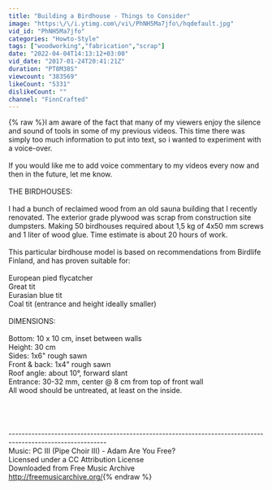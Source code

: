 ```yaml
---
title: "Building a Birdhouse - Things to Consider"
image: "https:\/\/i.ytimg.com\/vi\/PhNH5Ma7jfo\/hqdefault.jpg"
vid_id: "PhNH5Ma7jfo"
categories: "Howto-Style"
tags: ["woodworking","fabrication","scrap"]
date: "2022-04-04T14:13:12+03:00"
vid_date: "2017-01-24T20:41:21Z"
duration: "PT8M38S"
viewcount: "383569"
likeCount: "5331"
dislikeCount: ""
channel: "FinnCrafted"
---
```

{% raw %}I am aware of the fact that many of my viewers enjoy the silence and sound of tools in some of my previous videos. This time there was simply too much information to put into text, so i wanted to experiment with a voice-over. <br /><br />If you would like me to add voice commentary to my videos every now and then in the future, let me know.<br /><br />THE BIRDHOUSES:<br /><br />I had a bunch of reclaimed wood from an old sauna building that I recently renovated. The exterior grade plywood was scrap from construction site dumpsters. Making 50 birdhouses required about 1,5 kg of 4x50 mm screws and 1 liter of wood glue. Time estimate is about 20 hours of work.<br /><br />This particular birdhouse model is based on recommendations from Birdlife Finland, and has proven suitable for:<br /><br />European pied flycatcher<br />Great tit<br />Eurasian blue tit<br />Coal tit (entrance and height ideally smaller)<br /><br />DIMENSIONS:<br /><br />Bottom: 10 x 10 cm, inset between walls<br />Height: 30 cm<br />Sides: 1x6&quot; rough sawn<br />Front &amp; back: 1x4&quot; rough sawn<br />Roof angle: about 10°, forward slant<br />Entrance: 30-32 mm, center @ 8 cm from top of front wall<br />All wood should be untreated, at least on the inside.<br /><br /><br /><br /><br />------------------------------------------------------------------------------------------------------------<br />Music: PC III (Pipe Choir III) - Adam Are You Free?<br />Licensed under a CC Attribution License<br />Downloaded from Free Music Archive<br /><a rel="nofollow" target="blank" href="http://freemusicarchive.org/">http://freemusicarchive.org/</a>{% endraw %}
